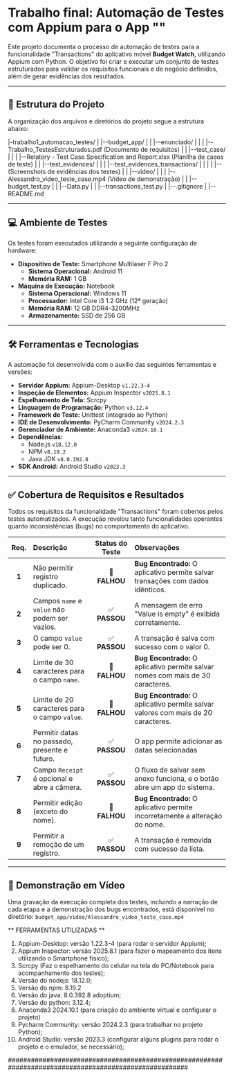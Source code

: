 # Trabalho final: Automação de Testes com Appium para o App ""

Este projeto documenta o processo de automação de testes para a funcionalidade "Transactions" do aplicativo móvel **Budget Watch**, utilizando Appium com Python. O objetivo foi criar e executar um conjunto de testes estruturados para validar os requisitos funcionais e de negócio definidos, além de gerar evidências dos resultados.

---

## 📂 Estrutura do Projeto

A organização dos arquivos e diretórios do projeto segue a estrutura abaixo:

|-trabalho1_automacao_testes/
|  |--budget_app/
|  |  |--enunciado/
|  |  |  |--Trabalho_TestesEstruturados.pdf  (Documento de requisitos)
|  |  |--test_case/
|  |  |  |--Relatory - Test Case Specification and Report.xlsx (Planilha de casos de teste)
|  |  |--test_evidences/
|  |  |  |--test_evidences_transactions/
|  |  |  |  |-- (Screenshots de evidências dos testes)
|  |  |--video/
|  |  |  |--Alessandro_video_teste_case.mp4 (Vídeo de demonstração)
|  |  |--budget_test.py
|  |  |--Data.py
|  |  |--transactions_test.py
|  |--.gitignore
|  |--README.md

---

## 💻 Ambiente de Testes

Os testes foram executados utilizando a seguinte configuração de hardware:

* **Dispositivo de Teste:** Smartphone Multilaser F Pro 2
    * **Sistema Operacional:** Android 11
    * **Memória RAM:** 1 GB
* **Máquina de Execução:** Notebook
    * **Sistema Operacional:** Windows 11
    * **Processador:** Intel Core i3 1.2 GHz (12ª geração)
    * **Memória RAM:** 12 GB DDR4-3200MHz
    * **Armazenamento:** SSD de 256 GB

---

## 🛠️ Ferramentas e Tecnologias

A automação foi desenvolvida com o auxílio das seguintes ferramentas e versões:

* **Servidor Appium:** Appium-Desktop `v1.22.3-4`
* **Inspeção de Elementos:** Appium Inspector `v2025.8.1`
* **Espelhamento de Tela:** Scrcpy
* **Linguagem de Programação:** Python `v3.12.4`
* **Framework de Teste:** Unittest (integrado ao Python)
* **IDE de Desenvolvimento:** PyCharm Community `v2024.2.3`
* **Gerenciador de Ambiente:** Anaconda3 `v2024.10.1`
* **Dependências:**
    * Node.js `v18.12.0`
    * NPM `v8.19.2`
    * Java JDK `v8.0.392.8`
* **SDK Android:** Android Studio `v2023.3`

---

## ✅ Cobertura de Requisitos e Resultados

Todos os requisitos da funcionalidade "Transactions" foram cobertos pelos testes automatizados. A execução revelou tanto funcionalidades operantes quanto inconsistências (bugs) no comportamento do aplicativo.

| Req. | Descrição | Status do Teste | Observações                                                                        |
|:----:|:-----------|:---------------:|:-----------------------------------------------------------------------------------|
| **1** | Não permitir registro duplicado. |  🔴 **FALHOU**  | **Bug Encontrado:** O aplicativo permite salvar transações com dados idênticos.    |
| **2** | Campos `name` e `value` não podem ser vazios. |  ✅ **PASSOU**   | A mensagem de erro "Value is empty" é exibida corretamente.                        |
| **3** | O campo `value` pode ser 0. |  ✅ **PASSOU**   | A transação é salva com sucesso com o valor 0.                                     |
| **4** | Limite de 30 caracteres para o campo `name`. |  🔴 **FALHOU**  | **Bug Encontrado:** O aplicativo permite salvar nomes com mais de 30 caracteres.   |
| **5** | Limite de 20 caracteres para o campo `value`. |  🔴 **FALHOU**  | **Bug Encontrado:** O aplicativo permite salvar valores com mais de 20 caracteres. |
| **6** | Permitir datas no passado, presente e futuro. |  ✅ **PASSOU**  | O app permite adicionar as datas selecionadas                                      |
| **7** | Campo `Receipt` é opcional e abre a câmera. |  ✅ **PASSOU**   | O fluxo de salvar sem anexo funciona, e o botão abre um app do sistema.            |
| **8** | Permitir edição (exceto do nome). |  🔴 **FALHOU**  | **Bug Encontrado:** O aplicativo permite incorretamente a alteração do nome.       |
| **9** | Permitir a remoção de um registro. |  ✅ **PASSOU**   | A transação é removida com sucesso da lista.                                       |

---

## 🎥 Demonstração em Vídeo

Uma gravação da execução completa dos testes, incluindo a narração de cada etapa e a demonstração dos bugs encontrados, está disponível no diretório:
`budget_app/video/Alessandro_video_teste_case.mp4`

** FERRAMENTAS UTILIZADAS **
1. Appium-Desktop: versão 1.22.3-4 (para rodar o servidor Appium);
2. Appium Inspector: versão 2025.8.1 (para fazer o mapeamento dos itens utilizando o Smartphone físico);
3. Scrcpy (Faz o espelhamento do celular na tela do PC/Notebook para acompanhamento dos testes);
4. Versão do nodejs: 18.12.0;
5. Versão do npm: 8.19.2
6. Versão do java: 8.0.392.8 adoptium;
7. Versão do python: 3.12.4;
8. Anaconda3 2024.10.1 (para criação do ambiente virtual e configurar o projeto)
9. Pycharm Community: versão 2024.2.3 (para trabalhar no projeto Python);
10. Android Studio: versão 2023.3 (configurar alguns plugins para rodar o projeto e o emulador, se necessário);

#######################################################################################################
